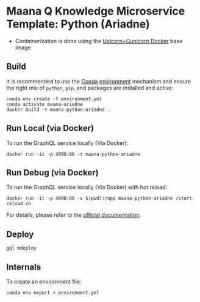 # Maana Q Knowledge Microservice Template: Python (Ariadne)

- Containerization is done using the [Uvicorn+Gunicorn Docker](https://github.com/tiangolo/uvicorn-gunicorn-docker) base image

## Build

It is recommended to use the [Conda](https://conda.io/projects/conda/en/latest/index.html) [environment](https://conda.io/projects/conda/en/latest/user-guide/concepts/environments.html) mechanism and ensure the right mix of `python`, `pip`, and packages are installed and active:

```
conda env create -f environment.yml
conda activate maana-ariadne
docker build -t maana-python-ariadne .
```

## Run Local (via Docker)

To run the GraphQL service locally (Via Docker):

```
docker run -it -p 4000:80 -t maana-python-ariadne
```

## Run Debug (via Docker)

To run the GraphQL service locally (Via Docker) with hot reload:

```
docker run -it -p 4000:80 -v $(pwd):/app maana-python-ariadne /start-reload.sh
```

For details, please refer to the [official documentation](https://github.com/tiangolo/uvicorn-gunicorn-fastapi-docker#development-live-reload).

## Deploy

```
gql mdeploy
```

## Internals

To create an environment file:

```
conda env export > environment.yml
```

